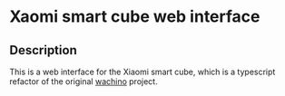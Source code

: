 # Xaomi smart cube web interface

## Description
This is a web interface for the Xiaomi smart cube, which is a typescript refactor of the original [wachino](https://github.com/wachino/xiaomi-mi-smart-rubik-cube) project.